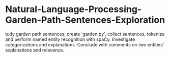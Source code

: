 # Natural-Language-Processing-Garden-Path-Sentences-Exploration
tudy garden path sentences, create 'garden.py', collect sentences, tokenize and perform named entity recognition with spaCy. Investigate categorizations and explanations. Conclude with comments on two entities' explanations and relevance.
